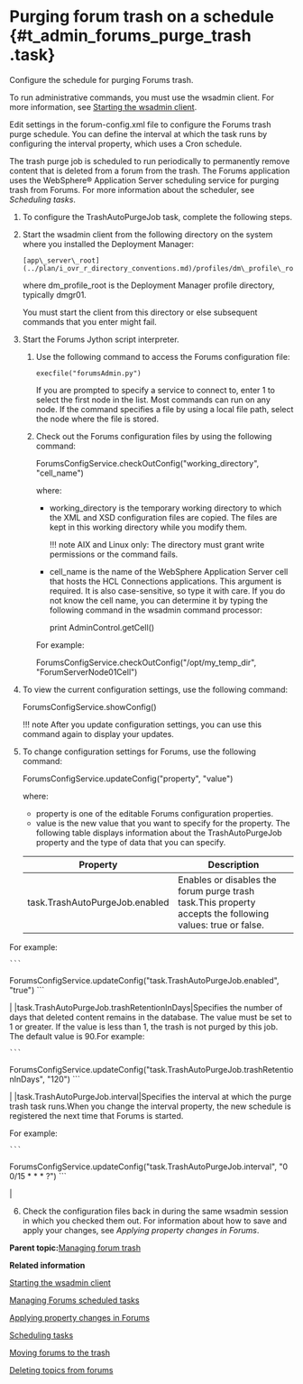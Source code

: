 # Purging forum trash on a schedule {#t_admin_forums_purge_trash .task}

Configure the schedule for purging Forums trash.

To run administrative commands, you must use the wsadmin client. For more information, see [Starting the wsadmin client](t_admin_wsadmin_starting.md).

Edit settings in the forum-config.xml file to configure the Forums trash purge schedule. You can define the interval at which the task runs by configuring the interval property, which uses a Cron schedule.

The trash purge job is scheduled to run periodically to permanently remove content that is deleted from a forum from the trash. The Forums application uses the WebSphere® Application Server scheduling service for purging trash from Forums. For more information about the scheduler, see *Scheduling tasks*.

1.  To configure the TrashAutoPurgeJob task, complete the following steps.
2.  Start the wsadmin client from the following directory on the system where you installed the Deployment Manager:

    ```
    [app\_server\_root](../plan/i_ovr_r_directory_conventions.md)/profiles/dm\_profile\_root/bin
    ```

    where dm\_profile\_root is the Deployment Manager profile directory, typically dmgr01.

    You must start the client from this directory or else subsequent commands that you enter might fail.

3.  Start the Forums Jython script interpreter.

    1.  Use the following command to access the Forums configuration file:

        ```
        execfile("forumsAdmin.py")
        ```

        If you are prompted to specify a service to connect to, enter 1 to select the first node in the list. Most commands can run on any node. If the command specifies a file by using a local file path, select the node where the file is stored.

    2.  Check out the Forums configuration files by using the following command:

        ForumsConfigService.checkOutConfig\("working\_directory", "cell\_name"\)

        where:

        -   working\_directory is the temporary working directory to which the XML and XSD configuration files are copied. The files are kept in this working directory while you modify them.

            !!! note
    AIX and Linux only: The directory must grant write permissions or the command fails.

        -   cell\_name is the name of the WebSphere Application Server cell that hosts the HCL Connections applications. This argument is required. It is also case-sensitive, so type it with care. If you do not know the cell name, you can determine it by typing the following command in the wsadmin command processor:

            print AdminControl.getCell\(\)

        For example:

        ForumsConfigService.checkOutConfig\("/opt/my\_temp\_dir", "ForumServerNode01Cell"\)

4.  To view the current configuration settings, use the following command:

    ForumsConfigService.showConfig\(\)

    !!! note
    After you update configuration settings, you can use this command again to display your updates.

5.  To change configuration settings for Forums, use the following command:

    ForumsConfigService.updateConfig\("property", "value"\)

    where:

    -   property is one of the editable Forums configuration properties.
    -   value is the new value that you want to specify for the property.
    The following table displays information about the TrashAutoPurgeJob property and the type of data that you can specify.

    |Property|Description|
    |--------|-----------|
    |task.TrashAutoPurgeJob.enabled|Enables or disables the forum purge trash task.This property accepts the following values: true or false.

For example:

    ```
ForumsConfigService.updateConfig("task.TrashAutoPurgeJob.enabled", "true")
    ```

|
    |task.TrashAutoPurgeJob.trashRetentionInDays|Specifies the number of days that deleted content remains in the database. The value must be set to 1 or greater. If the value is less than 1, the trash is not purged by this job. The default value is 90.For example:

    ```
ForumsConfigService.updateConfig("task.TrashAutoPurgeJob.trashRetentionInDays", "120")
    ```

|
    |task.TrashAutoPurgeJob.interval|Specifies the interval at which the purge trash task runs.When you change the interval property, the new schedule is registered the next time that Forums is started.

For example:

    ```
ForumsConfigService.updateConfig("task.TrashAutoPurgeJob.interval", "0 0/15 * * * ?")
    ```

|

6.  Check the configuration files back in during the same wsadmin session in which you checked them out. For information about how to save and apply your changes, see *Applying property changes in Forums*.


**Parent topic:**[Managing forum trash](../admin/c_admin_forums_manage_trash.md)

**Related information**  


[Starting the wsadmin client](../admin/t_admin_wsadmin_starting.md)

[Managing Forums scheduled tasks](../admin/t_admin_forums_manage_scheduler.md)

[Applying property changes in Forums](../admin/t_admin_forums_save_changes.md)

[Scheduling tasks](../admin/c_admin_common_was_scheduler.md)

[Moving forums to the trash](../admin/t_admin_forums_soft_delete.md)

[Deleting topics from forums](../admin/t_admin_forums_delete_topic.md)

